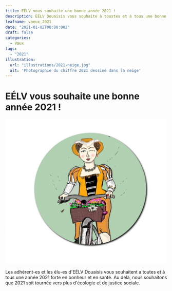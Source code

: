 ```yaml
---
title: EÉLV vous souhaite une bonne année 2021 !
description: EÉLV Douaisis vous souhaite à toustes et à tous une bonne année 2021 !
leafname: voeux_2021
date: "2021-01-02T08:00:00Z"
draft: false
categories:
  - Vœux
tags:
  - "2021"
illustration:
  url: "illustrations/2021-neige.jpg"
  alt: 'Photographie du chiffre 2021 dessiné dans la neige'
---
```


# EÉLV vous souhaite une bonne année 2021 !

![Dessin de Marie Cagenon en vélo](illustrations/mme-gayant-velo.png "🖼➡️")

Les adhérent-es et les élu-es d'EÉLV Douaisis vous souhaitent a toutes et à tous une année 2021 forte en bonheur et en santé. Au delà, nous souhaitons que 2021 soit tournée vers plus d'écologie et de justice sociale.
